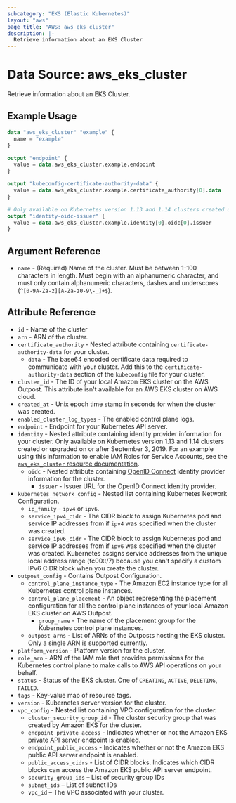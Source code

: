```yaml
---
subcategory: "EKS (Elastic Kubernetes)"
layout: "aws"
page_title: "AWS: aws_eks_cluster"
description: |-
  Retrieve information about an EKS Cluster
---
```


# Data Source: aws_eks_cluster

Retrieve information about an EKS Cluster.

## Example Usage

```terraform
data "aws_eks_cluster" "example" {
  name = "example"
}

output "endpoint" {
  value = data.aws_eks_cluster.example.endpoint
}

output "kubeconfig-certificate-authority-data" {
  value = data.aws_eks_cluster.example.certificate_authority[0].data
}

# Only available on Kubernetes version 1.13 and 1.14 clusters created or upgraded on or after September 3, 2019.
output "identity-oidc-issuer" {
  value = data.aws_eks_cluster.example.identity[0].oidc[0].issuer
}
```

## Argument Reference

* `name` - (Required) Name of the cluster. Must be between 1-100 characters in length. Must begin with an alphanumeric character, and must only contain alphanumeric characters, dashes and underscores (`^[0-9A-Za-z][A-Za-z0-9\-_]+$`).

## Attribute Reference

* `id` - Name of the cluster
* `arn` - ARN of the cluster.
* `certificate_authority` - Nested attribute containing `certificate-authority-data` for your cluster.
    * `data` - The base64 encoded certificate data required to communicate with your cluster. Add this to the `certificate-authority-data` section of the `kubeconfig` file for your cluster.
* `cluster_id` - The ID of your local Amazon EKS cluster on the AWS Outpost. This attribute isn't available for an AWS EKS cluster on AWS cloud.
* `created_at` - Unix epoch time stamp in seconds for when the cluster was created.
* `enabled_cluster_log_types` - The enabled control plane logs.
* `endpoint` - Endpoint for your Kubernetes API server.
* `identity` - Nested attribute containing identity provider information for your cluster. Only available on Kubernetes version 1.13 and 1.14 clusters created or upgraded on or after September 3, 2019. For an example using this information to enable IAM Roles for Service Accounts, see the [`aws_eks_cluster` resource documentation](/docs/providers/aws/r/eks_cluster.html).
    * `oidc` - Nested attribute containing [OpenID Connect](https://openid.net/connect/) identity provider information for the cluster.
        * `issuer` - Issuer URL for the OpenID Connect identity provider.
* `kubernetes_network_config` - Nested list containing Kubernetes Network Configuration.
    * `ip_family` - `ipv4` or `ipv6`.
    * `service_ipv4_cidr` - The CIDR block to assign Kubernetes pod and service IP addresses from if `ipv4` was specified when the cluster was created.
    * `service_ipv6_cidr` - The CIDR block to assign Kubernetes pod and service IP addresses from if `ipv6` was specified when the cluster was created. Kubernetes assigns service addresses from the unique local address range (fc00::/7) because you can't specify a custom IPv6 CIDR block when you create the cluster.
* `outpost_config` - Contains Outpost Configuration.
    * `control_plane_instance_type` - The Amazon EC2 instance type for all Kubernetes control plane instances.
    * `control_plane_placement` - An object representing the placement configuration for all the control plane instances of your local Amazon EKS cluster on AWS Outpost.
        * `group_name` - The name of the placement group for the Kubernetes control plane instances.
    * `outpost_arns` - List of ARNs of the Outposts hosting the EKS cluster. Only a single ARN is supported currently.
* `platform_version` - Platform version for the cluster.
* `role_arn` - ARN of the IAM role that provides permissions for the Kubernetes control plane to make calls to AWS API operations on your behalf.
* `status` - Status of the EKS cluster. One of `CREATING`, `ACTIVE`, `DELETING`, `FAILED`.
* `tags` - Key-value map of resource tags.
* `version` - Kubernetes server version for the cluster.
* `vpc_config` - Nested list containing VPC configuration for the cluster.
    * `cluster_security_group_id` - The cluster security group that was created by Amazon EKS for the cluster.
    * `endpoint_private_access` - Indicates whether or not the Amazon EKS private API server endpoint is enabled.
    * `endpoint_public_access` - Indicates whether or not the Amazon EKS public API server endpoint is enabled.
    * `public_access_cidrs` - List of CIDR blocks. Indicates which CIDR blocks can access the Amazon EKS public API server endpoint.
    * `security_group_ids` – List of security group IDs
    * `subnet_ids` – List of subnet IDs
    * `vpc_id` – The VPC associated with your cluster.
